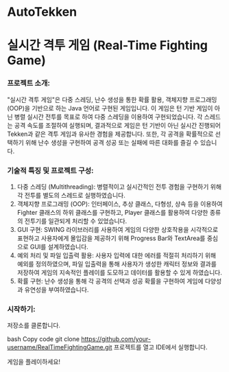 # AutoTekken


# 실시간 격투 게임 (Real-Time Fighting Game)
### 프로젝트 소개:

"실시간 격투 게임"은 다중 스레딩, 난수 생성을 통한 확률 활용, 객체지향 프로그래밍 (OOP)을 기반으로 하는 Java 언어로 구현된 게임입니다. 이 게임은 턴 기반 게임이 아닌 병렬 실시간 전투를 목표로 하여 다중 스레딩을 이용하여 구현되었습니다. 각 스레드는 공격 속도를 조절하여 실행되며, 결과적으로 게임은 턴 기반이 아닌 실시간 진행되어 Tekken과 같은 격투 게임과 유사한 경험을 제공합니다. 또한, 각 공격을 확률적으로 선택하기 위해 난수 생성을 구현하여 공격 성공 또는 실패에 따른 대화를 즐길 수 있습니다.

### 기술적 특징 및 프로젝트 구성:

1. 다중 스레딩 (Multithreading): 병렬적이고 실시간적인 전투 경험을 구현하기 위해 각 전투를 별도의 스레드로 실행하였습니다.
2. 객체지향 프로그래밍 (OOP): 인터페이스, 추상 클래스, 다형성, 상속 등을 이용하여 Fighter 클래스의 하위 클래스를 구현하고, Player 클래스를 활용하여 다양한 종류의 전투기를 일관되게 처리할 수 있었습니다.
3. GUI 구현: SWING 라이브러리를 사용하여 게임의 다양한 상호작용을 시각적으로 표현하고 사용자에게 몰입감을 제공하기 위해 Progress Bar와 TextArea를 중심으로 GUI를 설계하였습니다.
4. 예외 처리 및 파일 입출력 활용: 사용자 입력에 대한 에러를 적절히 처리하기 위해 예외를 정의하였으며, 파일 입출력을 통해 사용자가 생성한 캐릭터 정보와 결과를 저장하여 게임의 지속적인 플레이를 도모하고 데이터를 활용할 수 있게 하였습니다.
5. 확률 구현: 난수 생성을 통해 각 공격의 선택과 성공 확률을 구현하여 게임에 다양성과 유연성을 부여하였습니다.

### 시작하기:

저장소를 클론합니다.

bash
Copy code
git clone https://github.com/your-username/RealTimeFightingGame.git
프로젝트를 열고 IDE에서 실행합니다.

게임을 플레이하세요!
